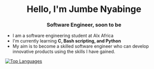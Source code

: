 <h1 align="center">Hello, I'm Jumbe Nyabinge</h1>
<h3 align="center">Software Engineer, soon to be</h3>

- I am a software engineering student at Alx Africa
- I'm currently learning **C, Bash scripting, and Python**
- My aim is to become a skilled software engineer who can develop innovative products using the skills I have gained.

<a href="https://github.com/nyabingenorv" align="center"><img src="https://github-readme-stats.vercel.app/api/top-langs/?username=nyabingenorv&langs_count=10&title_color=a855f7&text_color=ffffff&icon_color=0891b2&bg_color=1c1917&hide_border=true&locale=en&custom_title=Top%20%Languages" alt="Top Languages" /></a>




